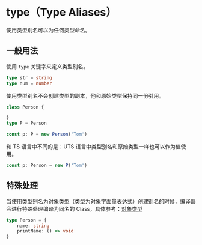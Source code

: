 # type（Type Aliases）

使用类型别名可以为任何类型命名。

## 一般用法

使用 `type` 关键字来定义类型别名。

```ts
type str = string
type num = number
```

使用类型别名不会创建类型的副本，他和原始类型保持同一份引用。

```ts
class Person {

}
type P = Person

const p: P = new Person('Tom')
```

和 TS 语言中不同的是：UTS 语言中类型别名和原始类型一样也可以作为值使用。

```ts
const p: Person = new P('Tom')
```

## 特殊处理

当使用类型别名为对象类型（类型为对象字面量表达式）创建别名的时候，编译器会进行特殊处理编译为同名的 Class，具体参考：[对象类型](./object.md)

```ts
type Person = {
    name: string
    printName: () => void
}
```